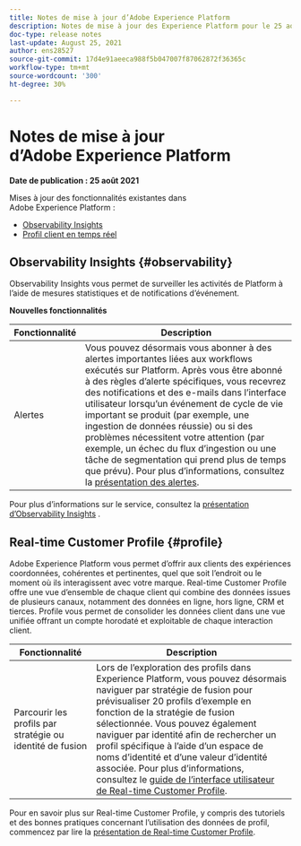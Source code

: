 ```yaml
---
title: Notes de mise à jour d’Adobe Experience Platform
description: Notes de mise à jour des Experience Platform pour le 25 août 2021.
doc-type: release notes
last-update: August 25, 2021
author: ens28527
source-git-commit: 17d4e91aeeca988f5b047007f87062872f36365c
workflow-type: tm+mt
source-wordcount: '300'
ht-degree: 30%

---
```



# Notes de mise à jour d’Adobe Experience Platform

**Date de publication : 25 août 2021**

Mises à jour des fonctionnalités existantes dans Adobe Experience Platform :

- [Observability Insights](#observability)
- [Profil client en temps réel](#profile)

## Observability Insights {#observability}

Observability Insights vous permet de surveiller les activités de Platform à l’aide de mesures statistiques et de notifications d’événement.

**Nouvelles fonctionnalités**

| Fonctionnalité | Description |
| --- | --- |
| Alertes | Vous pouvez désormais vous abonner à des alertes importantes liées aux workflows exécutés sur Platform. Après vous être abonné à des règles d’alerte spécifiques, vous recevrez des notifications et des e-mails dans l’interface utilisateur lorsqu’un événement de cycle de vie important se produit (par exemple, une ingestion de données réussie) ou si des problèmes nécessitent votre attention (par exemple, un échec du flux d’ingestion ou une tâche de segmentation qui prend plus de temps que prévu). Pour plus d’informations, consultez la [présentation des alertes](../../observability/alerts/overview.md). |

Pour plus d’informations sur le service, consultez la [présentation d’Observability Insights](../../observability/home.md) .

## Real-time Customer Profile {#profile}

Adobe Experience Platform vous permet d’offrir aux clients des expériences coordonnées, cohérentes et pertinentes, quel que soit l’endroit ou le moment où ils interagissent avec votre marque. Real-time Customer Profile offre une vue d’ensemble de chaque client qui combine des données issues de plusieurs canaux, notamment des données en ligne, hors ligne, CRM et tierces. Profile vous permet de consolider les données client dans une vue unifiée offrant un compte horodaté et exploitable de chaque interaction client.

| Fonctionnalité | Description |
| ------- | ----------- |
| Parcourir les profils par stratégie ou identité de fusion | Lors de l’exploration des profils dans Experience Platform, vous pouvez désormais naviguer par stratégie de fusion pour prévisualiser 20 profils d’exemple en fonction de la stratégie de fusion sélectionnée. Vous pouvez également naviguer par identité afin de rechercher un profil spécifique à l’aide d’un espace de noms d’identité et d’une valeur d’identité associée. Pour plus d’informations, consultez le [guide de l’interface utilisateur de Real-time Customer Profile](../../profile/ui/user-guide.md). |

Pour en savoir plus sur Real-time Customer Profile, y compris des tutoriels et des bonnes pratiques concernant l’utilisation des données de profil, commencez par lire la [présentation de Real-time Customer Profile](../../profile/home.md).
